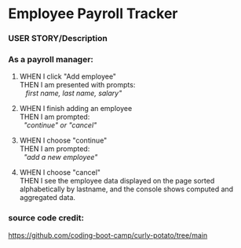 # Employee Payroll Tracker

### USER STORY/Description 
### As a payroll manager:

1. WHEN I click "Add employee" <br>
THEN I am presented with prompts: <br>
&nbsp;&nbsp; *first name, last name, salary"* <br>

2. WHEN I finish adding an employee <br>
THEN I am prompted: <br>
&nbsp;&nbsp;*"continue" or "cancel"* <br>

3. WHEN I choose "continue" <br>
THEN I am prompted: <br>
&nbsp;&nbsp;*"add a new employee"* <br>

4. WHEN I choose "cancel" <br>
THEN I see the employee data displayed on the page sorted alphabetically by lastname, and the console shows computed and aggregated data. <br>

### source code credit:
https://github.com/coding-boot-camp/curly-potato/tree/main

